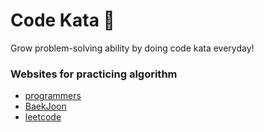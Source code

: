 # Code Kata 🥷

Grow problem-solving ability by doing code kata everyday!

### Websites for practicing algorithm

- [programmers](https://programmers.co.kr/learn/challenges?tab=all_challenges)
- [BaekJoon](https://www.acmicpc.net/)
- [leetcode](https://leetcode.com/)
